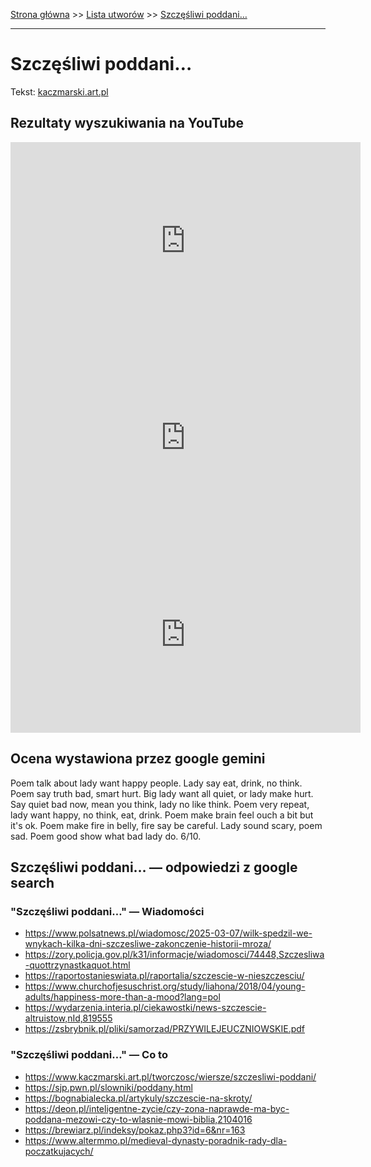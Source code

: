 [Strona główna](../index.md) >> [Lista utworów](../list.md) >> [Szczęśliwi poddani…](576.md)

---

# Szczęśliwi poddani…

Tekst: [kaczmarski.art.pl](https://www.kaczmarski.art.pl/tworczosc/wiersze/szczesliwi-poddani/)

## Rezultaty wyszukiwania na YouTube

<iframe width="560" height="315" src="https://www.youtube.com/embed/1yrgpOH3s1U?si=IdontcarewhotheIRSsendsImnotpayingtaxes" title="YouTube video player" frameborder="0" allow="accelerometer; autoplay; clipboard-write; encrypted-media; gyroscope; picture-in-picture; web-share" referrerpolicy="strict-origin-when-cross-origin" allowfullscreen></iframe>

<iframe width="560" height="315" src="https://www.youtube.com/embed/zuMATDSvMQk?si=IdontcarewhotheIRSsendsImnotpayingtaxes" title="YouTube video player" frameborder="0" allow="accelerometer; autoplay; clipboard-write; encrypted-media; gyroscope; picture-in-picture; web-share" referrerpolicy="strict-origin-when-cross-origin" allowfullscreen></iframe>

<iframe width="560" height="315" src="https://www.youtube.com/embed/Ha2WhJGpop8?si=IdontcarewhotheIRSsendsImnotpayingtaxes" title="YouTube video player" frameborder="0" allow="accelerometer; autoplay; clipboard-write; encrypted-media; gyroscope; picture-in-picture; web-share" referrerpolicy="strict-origin-when-cross-origin" allowfullscreen></iframe>

## Ocena wystawiona przez google gemini

Poem talk about lady want happy people. Lady say eat, drink, no think. Poem say truth bad, smart hurt. Big lady want all quiet, or lady make hurt. Say quiet bad now, mean you think, lady no like think. Poem very repeat, lady want happy, no think, eat, drink. Poem make brain feel ouch a bit but it's ok. Poem make fire in belly, fire say be careful. Lady sound scary, poem sad. Poem good show what bad lady do.
6/10.


## Szczęśliwi poddani… — odpowiedzi z google search

### "Szczęśliwi poddani…" — Wiadomości

- <https://www.polsatnews.pl/wiadomosc/2025-03-07/wilk-spedzil-we-wnykach-kilka-dni-szczesliwe-zakonczenie-historii-mroza/>
- <https://zory.policja.gov.pl/k31/informacje/wiadomosci/74448,Szczesliwa-quottrzynastkaquot.html>
- <https://raportostanieswiata.pl/raportalia/szczescie-w-nieszczesciu/>
- <https://www.churchofjesuschrist.org/study/liahona/2018/04/young-adults/happiness-more-than-a-mood?lang=pol>
- <https://wydarzenia.interia.pl/ciekawostki/news-szczescie-altruistow,nId,819555>
- <https://zsbrybnik.pl/pliki/samorzad/PRZYWILEJEUCZNIOWSKIE.pdf>

### "Szczęśliwi poddani…" — Co to

- <https://www.kaczmarski.art.pl/tworczosc/wiersze/szczesliwi-poddani/>
- <https://sjp.pwn.pl/slowniki/poddany.html>
- <https://bognabialecka.pl/artykuly/szczescie-na-skroty/>
- <https://deon.pl/inteligentne-zycie/czy-zona-naprawde-ma-byc-poddana-mezowi-czy-to-wlasnie-mowi-biblia,2104016>
- <https://brewiarz.pl/indeksy/pokaz.php3?id=6&nr=163>
- <https://www.altermmo.pl/medieval-dynasty-poradnik-rady-dla-poczatkujacych/>

